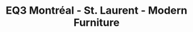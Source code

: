 ---
title: "EQ3 Montréal - St. Laurent - Modern Furniture"
url: /montreal/eq3-montreal-st-laurent-modern-furniture/
shop: furniture
---